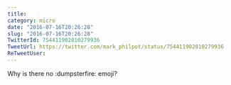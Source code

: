 ```yaml
---
title: 
category: micro
date: "2016-07-16T20:26:28"
slug: "2016-07-16T20:26:28"
TwitterId: 754411902810279936
TweetUrl: https://twitter.com/mark_philpot/status/754411902810279936
ReTweetUser: 
---
```


Why is there no :dumpsterfire: emoji?